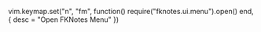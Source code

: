 vim.keymap.set("n", "<leader>fm", function()
  require("fknotes.ui.menu").open()
end, { desc = "Open FKNotes Menu" })

